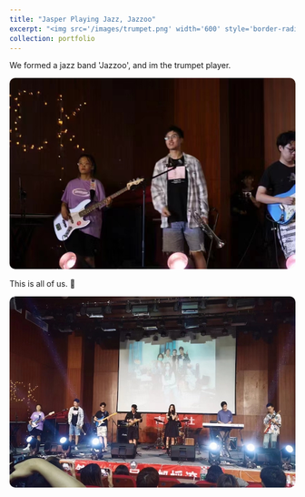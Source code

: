 ```yaml
---
title: "Jasper Playing Jazz, Jazzoo"
excerpt: "<img src='/images/trumpet.png' width='600' style='border-radius: 10px;'>"
collection: portfolio
---
```


We formed a jazz band 'Jazzoo', and im the trumpet player.

<img src='/images/trumpet.png' width='600' style='border-radius: 10px;'>

This is all of us. 🤩

<img src='/images/trumpet2.png' width='600' style='border-radius: 10px;'>